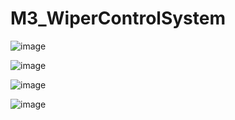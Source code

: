 # M3_WiperControlSystem

![image](https://user-images.githubusercontent.com/101012637/168338426-63dc85a6-eab7-410a-8410-1ee2f2aafcf2.png)

![image](https://user-images.githubusercontent.com/101012637/168338720-7f98b574-7f28-4b8b-8221-2ca94281644c.png)

![image](https://user-images.githubusercontent.com/101012637/168338863-1436e203-f9e3-47b3-b36e-fa94f8868792.png)

![image](https://user-images.githubusercontent.com/101012637/168339003-aa17b507-2879-47dd-a00c-17c56549f978.png)


